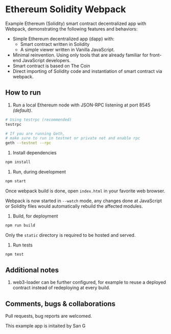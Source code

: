 

# Ethereum Solidity Webpack 
Example Ethereum (Solidity) smart contract decentralized app with Webpack, demonstrating the following features and behaviors:

- Simple Ethereum decentralized app (dapp) with:
  - Smart contract written in Solidity
  - A simple viewer written in Vanilla JavaScript.
- Minimal reinvention. Using only tools that are already familiar for front-end JavaScript developers.
- Smart contract is based on The Coin 
- Direct importing of Solidity code and instantiation of smart contract via webpack.


## How to run

1. Run a local Ethereum node with JSON-RPC listening at port 8545 _(default)_.
  ```bash
  # Using testrpc (recommended)
  testrpc

  # If you are running Geth, 
  # make sure to run in testnet or private net and enable rpc
  geth --testnet --rpc
  ```

1. Install dependencies

  ```bash
  npm install
  ```

1. Run, during development

  ```bash
  npm start
  ```

  Once webpack build is done, open `index.html` in your favorite web browser.

  Webpack is now started in `--watch` mode, any changes done at JavaScript or Solidity files would automatically rebuild the affected modules.

1. Build, for deployment

  ```bash
  npm run build
  ```

  Only the `static` directory is required to be hosted and served.

1. Run tests

  ```bash
  npm test
  ```

## Additional notes

1. web3-loader can be further configured, for example to reuse a deployed contract instead of redeploying at every build.

## Comments, bugs & collaborations

Pull requests, bug reports are welcomed.

This example app is initaited by San G
